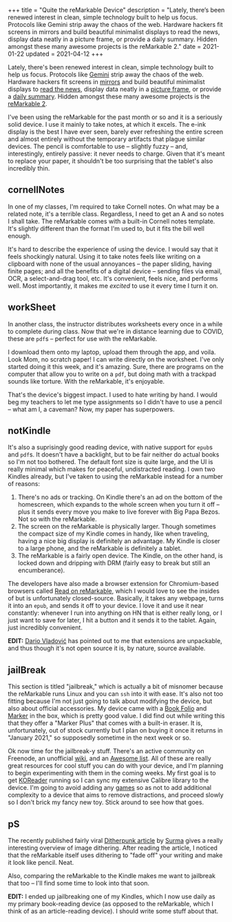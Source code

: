 +++
title = "Quite the reMarkable Device"
description = "Lately, there’s been renewed interest in clean, simple technology built to help us focus. Protocols like Gemini strip away the chaos of the web. Hardware hackers fit screens in mirrors and build beautiful minimalist displays to read the news, display data neatly in a picture frame, or provide a daily summary. Hidden amongst these many awesome projects is the reMarkable 2."
date = 2021-01-22
updated = 2021-04-12
+++

Lately, there's been renewed interest in clean, simple technology
built to help us focus. Protocols like [Gemini][gemini] strip away
the chaos of the web. Hardware hackers fit screens in
[mirrors][mirror] and build beautiful minimalist displays to
[read the news][newspaper], display data neatly in a [picture
frame][frame], or provide a [daily summary][dashboard]. Hidden amongst
these many awesome projects is the [reMarkable 2][tablet].
<!-- more -->

I've been using the reMarkable for the past month or so and it is a
seriously solid device. I use it mainly to take notes, at which it
excels. The e-ink display is the best I have ever seen, barely ever
refreshing the entire screen and almost entirely without the temporary
artifacts that plague similar devices. The pencil is comfortable to
use – slightly fuzzy – and, interestingly, entirely passive: it never
needs to charge. Given that it's meant to replace your paper, it
shouldn't be too surprising that the tablet's also incredibly thin.

## cornellNotes

In one of my classes, I'm required to take Cornell notes. On what may
be a related note, it's a terrible class. Regardless, I need to get an
A and so notes I shall take. The reMarkable comes with a built-in
Cornell notes template. It's slightly different than the format I'm
used to, but it fits the bill well enough.

It's hard to describe the experience of using the device. I would
say that it feels shockingly natural. Using it to take notes feels
like writing on a clipboard with none of the usual annoyances – the
paper sliding, having finite pages; and all the benefits of a digital
device – sending files via email, OCR, a select-and-drag tool, etc.
It's convenient, feels nice, and performs well. Most importantly, it
makes me *excited* to use it every time I turn it on.

## workSheet

In another class, the instructor distributes worksheets every once in
a while to complete during class. Now that we're in distance learning
due to COVID, these are `pdf`s – perfect for use with the reMarkable.

I download them onto my laptop, upload them through the app, and
voila. Look Mom, no scratch paper! I can write directly on the
worksheet. I've only started doing it this week, and it's amazing.
Sure, there are programs on the computer that allow you to write
on a `pdf`, but doing math with a trackpad sounds like torture. With
the reMarkable, it's enjoyable.

That's the device's biggest impact. I used to hate writing by hand.
I would beg my teachers to let me type assignments so I didn't have
to use a pencil – what am I, a caveman? Now, my paper has superpowers.

## notKindle

It's also a suprisingly good reading device, with native support for
`epub`s and `pdf`s. It doesn't have a backlight, but to be fair
neither do actual books so I'm not too bothered. The default font size
is quite large, and the UI is really minimal which makes for peaceful,
undistracted reading. I own two Kindles already, but I've taken to
using the reMarkable instead for a number of reasons:

1. There's no ads or tracking. On Kindle there's an ad on the bottom
of the homescreen, which expands to the whole screen when you turn it
off – plus it sends every move you make to live forever with Big Papa
Bezos. Not so with the reMarkable.
2. The screen on the reMarkable is physically larger. Though sometimes
the compact size of my Kindle comes in handy, like when traveling,
having a nice big display is definitely an advantage. My Kindle is
closer to a large phone, and the reMarkable is definitely a tablet.
3. The reMarkable is a fairly open device. The Kindle, on the other
hand, is locked down and dripping with DRM (fairly easy to break but
still an encumberance).

The developers have also made a browser extension for Chromium-based
browsers called [Read on reMarkable][rorm], which I would love to see
the insides of but is unfortunately closed-source. Basically, it takes
any webpage, turns it into an `epub`, and sends it off to your device.
I love it and use it near constantly: whenever I run into anything on
HN that is either really long, or I just want to save for later, I
hit a button and it sends it to the tablet. Again, just incredibly
convenient.

**EDIT:** [Dario Vladović][dv] has pointed out to me that extensions
are unpackable, and thus though it's not open source it is, by nature,
source available.

## jailBreak

This section is titled "jailbreak," which is actually a bit of
misnomer because the reMarkable runs Linux and you can `ssh` into it
with ease. It's also not too fitting because I'm not just going to
talk about modifying the device, but also about official accessories.
My device came with a [Book Folio][folio] and [Marker][marker] in the
box, which is pretty good value. I did find out while writing this
that they offer a "Marker Plus" that comes with a built-in eraser. It
is, unfortunately, out of stock currently but I plan on buying it once
it returns in "January 2021," so supposedly sometime in the next week
or so.

Ok now time for the jailbreak-y stuff. There's an active community on
Freenode, an unofficial [wiki][wiki], and an [Awesome list][awesome].
All of these are really great resources for cool stuff you can do with
your device, and I'm planning to begin experimenting with them in the
coming weeks. My first goal is to get [KOReader][reader] running so I
can sync my extensive Calibre library to the device. I'm going to
avoid adding any [games][games] so as not to add additional complexity
to a device that aims to remove distractions, and proceed slowly so I
don't brick my fancy new toy. Stick around to see how that goes.

## pS

The recently published fairly viral [Ditherpunk article][dither]
by [Surma][surma] gives a really interesting overview of image
dithering. After reading the article, I noticed that the reMarkable
itself uses dithering to "fade off" your writing and make it look
like pencil. Neat.

Also, comparing the reMarkable to the Kindle makes me want to
jailbreak that too – I'll find some time to look into that soon.

**EDIT:** I ended up jailbreaking one of my Kindles, which I now use
daily as my primary book-reading device (as opposed to the reMarkable,
which I think of as an article-reading device). I should write some
stuff about that.

[tablet]: https://remarkable.com/
[github]: https://github.com/reMarkable
[gemini]: https://gemini.circumlunar.space/
[mirror]: https://onezero.medium.com/smarter-mirrors-and-how-theyre-made-327997b9eff7
[newspaper]: https://onezero.medium.com/the-morning-paper-revisited-35b407822494
[frame]: https://onezero.medium.com/meet-accent-352cfa95813a
[dashboard]: https://healeycodes.com/hacking-together-an-e-ink-dashboard/
[rorm]: https://chrome.google.com/webstore/detail/read-on-remarkable/bfhkfdnddlhfippjbflipboognpdpoeh
[dv]: https://github.com/vladimyr
[folio]: https://remarkable.com/store/remarkable-2/folios
[marker]: https://remarkable.com/store/remarkable-2/markers
[wiki]: https://remarkablewiki.com/
[awesome]: https://github.com/reHackable/awesome-reMarkable
[reader]: https://github.com/koreader/koreader
[games]: https://github.com/reHackable/awesome-reMarkable#games
[dither]: https://surma.dev/things/ditherpunk/index.html
[surma]: https://surma.dev/

